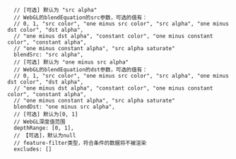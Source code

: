       // [可选] 默认为 "src alpha"
      // WebGL的blendEquation的src参数，可选的值有：
      // 0, 1, "src color", "one minus src color", "src alpha", "one minus dst color", "dst alpha",
      // "one minus dst alpha", "constant color", "one minus constant color", "constant alpha",
      // "one minus constant alpha", "src alpha saturate"
      blendSrc: "src alpha",
      // [可选] 默认为 "one minus src alpha"
      // WebGL的blendEquation的dst参数，可选的值有：
      // 0, 1, "src color", "one minus src color", "src alpha", "one minus dst color", "dst alpha",
      // "one minus dst alpha", "constant color", "one minus constant color", "constant alpha",
      // "one minus constant alpha", "src alpha saturate"
      blendDst: "one minus src alpha",
      // [可选] 默认为[0, 1]
      // WebGL深度值范围
      depthRange: [0, 1],
      // 【可选]，默认为null
      // feature-filter类型，符合条件的数据将不被渲染
      excludes: []